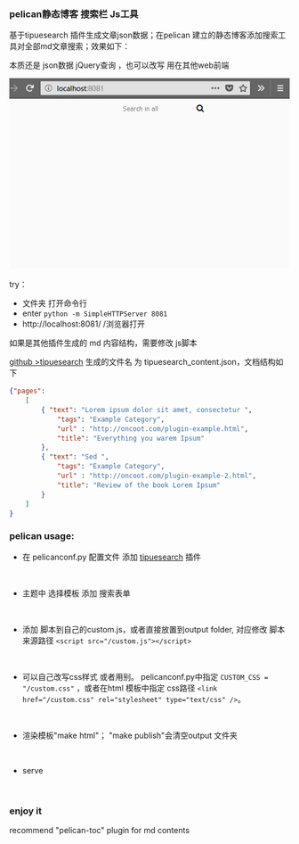 

### pelican静态博客  搜索栏  Js工具

基于tipuesearch 插件生成文章json数据；在pelican 建立的静态博客添加搜索工具对全部md文章搜索；效果如下：

本质还是  json数据 jQuery查询 ，也可以改写 用在其他web前端

![](example/example.gif )

try：

- 文件夹 打开命令行 
- enter `python -m SimpleHTTPServer 8081`
- http://localhost:8081/  /浏览器打开


如果是其他插件生成的 md 内容结构，需要修改 js脚本


[github >tipuesearch](https://github.com/getpelican/pelican-plugins/tree/master/tipue_search) 生成的文件名 为 tipuesearch_content.json，文档结构如下

~~~json
{"pages": 
    [  
        { "text": "Lorem ipsum dolor sit amet, consectetur ",
            "tags": "Example Category",
            "url" : "http://oncoot.com/plugin-example.html",
            "title": "Everything you warem Ipsum"
        },
        { "text": "Sed ",
            "tags": "Example Category",
            "url" : "http://oncoot.com/plugin-example-2.html",
            "title": "Review of the book Lorem Ipsum"
        }
    ]
}
~~~



### pelican usage:

- 在 pelicanconf.py 配置文件 添加  [tipuesearch](https://github.com/getpelican/pelican-plugins/tree/master/tipue_search)  插件

  ​


- 主题中 选择模板 添加  搜索表单

  ​

- 添加 脚本到自己的custom.js，或者直接放置到output folder,  对应修改 脚本来源路径   `<script src="/custom.js"></script>`

  ​

- 可以自己改写css样式 或者用别。  pelicanconf.py中指定 `CUSTOM_CSS = "/custom.css"` ，或者在html 模板中指定 css路径   `<link href="/custom.css" rel="stylesheet" type="text/css" />`。

  ​

- 渲染模板"make html"；    "make publish"会清空output 文件夹

  ​

- serve

  ​

### enjoy it

recommend  "pelican-toc" plugin for md contents